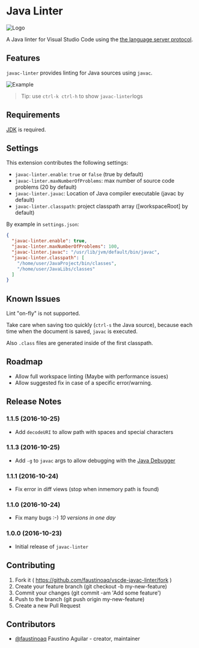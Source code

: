 # Java Linter

![Logo](https://raw.githubusercontent.com/faustinoaq/vscode-javac-linter/master/client/images/icon.png)

A Java linter for Visual Studio Code using the [the language server protocol](https://code.visualstudio.com/blogs/2016/06/27/common-language-protocol).

## Features

`javac-linter` provides linting for Java sources using `javac`.

![Example](https://raw.githubusercontent.com/faustinoaq/vscode-javac-linter/master/client/images/example.gif)

> Tip: use `ctrl-k ctrl-h` to show `javac-linter`logs

## Requirements

[JDK](https://en.wikipedia.org/wiki/Java_Development_Kit) is required.

## Settings 

This extension contributes the following settings:

* `javac-linter.enable`: `true` or `false` (true by default)
* `javac-linter.maxNumberOfProblems`: max number of source code problems (20 by default)
* `javac-linter.javac`: Location of Java compiler executable (javac by default)
* `javac-linter.classpath`: project classpath array ([workspaceRoot] by default)

By example in `settings.json`:

```json
{
  "javac-linter.enable": true,
  "javac-linter.maxNumberOfProblems": 100,
  "javac-linter.javac": "/usr/lib/jvm/default/bin/javac",
  "javac-linter.classpath": [
    "/home/user/JavaProject/bin/classes",
    "/home/user/JavaLibs/classes"
  ]
}
```

## Known Issues

Lint "on-fly" is not supported.

Take care when saving too quickly (`ctrl-s` the Java source), because each time when the document is saved, `javac` is executed. 

Also `.class` files are generated inside of the first classpath.

## Roadmap

- Allow full workspace linting (Maybe with performance issues)
- Allow suggested fix in case of a specific error/warning.

## Release Notes

### 1.1.5 (2016-10-25)

- Add `decodeURI` to allow path with spaces and special characters

### 1.1.3 (2016-10-25)

- Add `-g` to `javac` args to allow debugging with the [Java Debugger](https://github.com/DonJayamanne/javaVSCode)

### 1.1.1 (2016-10-24)

- Fix error in diff views (stop when inmemory path is found)

### 1.1.0 (2016-10-24)

- Fix many bugs :-) *10 versions in one day*

### 1.0.0 (2016-10-23)

- Initial release of `javac-linter`

## Contributing

1. Fork it ( https://github.com/faustinoaq/vscde-javac-linter/fork )
2. Create your feature branch (git checkout -b my-new-feature)
3. Commit your changes (git commit -am 'Add some feature')
4. Push to the branch (git push origin my-new-feature)
5. Create a new Pull Request

## Contributors

- [@faustinoaq](https://github.com/faustinoaq) Faustino Aguilar - creator, maintainer
